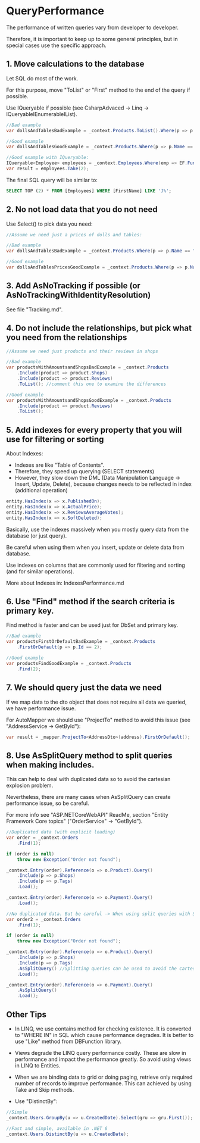 ﻿# QueryPerformance

The performance of written queries vary from developer to developer.

Therefore, it is important to keep up to some general principles, but in special cases use the specific approach.

## 1. Move calculations to the database

Let SQL do most of the work.

For this purpose, move "ToList" or "First" method to the end of the query if possible.

Use IQueryable if possible (see CsharpAdvaced -> Linq -> IQueryableIEnumerableIList).

```csharp
//Bad example
var dollsAndTablesBadExample = _context.Products.ToList().Where(p => p.Name == "Doll" || p.Name == "Table");

//Good example
var dollsAndTablesGoodExample = _context.Products.Where(p => p.Name == "Doll" || p.Name == "Table").ToList();

//Good example with IQueryable:
IQueryable<Employee> employees = _context.Employees.Where(emp => EF.Functions.Like(emp.FirstName, "J%"));
var result = employees.Take(2);
```

The final SQL query will be similar to:
```sql
SELECT TOP (2) * FROM [Employees] WHERE [FirstName] LIKE 'J%';
```

## 2. No not load data that you do not need

Use Select() to pick data you need:

```csharp
//Assume we need just a prices of dolls and tables:

//Bad example
var dollsAndTablesBadExample = _context.Products.Where(p => p.Name == "Doll" || p.Name == "Table").ToList();

//Good example
var dollsAndTablesPricesGoodExample = _context.Products.Where(p => p.Name == "Doll" || p.Name == "Table").Select(p => p.Price).ToList();
```

## 3. Add AsNoTracking if possible (or AsNoTrackingWithIdentityResolution)

See file "Tracking.md".

## 4. Do not include the relationships, but pick what you need from the relationships

```csharp
//Assume we need just products and their reviews in shops

//Bad example
var productsWithAmountsandShopsBadExample = _context.Products
    .Include(product => product.Shops)
    .Include(product => product.Reviews)
    .ToList(); //comment this one to examine the differences

//Good example
var productsWithAmountsandShopsGoodExample = _context.Products
    .Include(product => product.Reviews)
    .ToList();
```

## 5. Add indexes for every property that you will use for filtering or sorting

About Indexes:

- Indexes are like "Table of Contents".
- Therefore, they speed up querying (SELECT statements)
- However, they slow down the DML (Data Manipulation Language -> Insert, Update, Delete), because changes needs to be reflected in index (additional operation)

```csharp
entity.HasIndex(x => x.PublishedOn);
entity.HasIndex(x => x.ActualPrice);
entity.HasIndex(x => x.ReviewsAverageVotes);
entity.HasIndex(x => x.SoftDeleted);
```

Basically, use the indexes massively when you mostly query data from the database (or just query).

Be careful when using them when you insert, update or delete data from database.

Use indexes on columns that are commonly used for filtering and sorting (and for similar operations).

More about Indexes in: IndexesPerformance.md

## 6. Use "Find" method if the search criteria is primary key. 

Find method is faster and can be used just for DbSet<Type> and primary key.

```csharp
//Bad example
var productsFirstOrDefaultBadExample = _context.Products
    .FirstOrDefault(p => p.Id == 2); 

//Good example
var productsFindGoodExample = _context.Products
    .Find(2);
```

## 7. We should query just the data we need

If we map data to the dto object that does not require all data we queried, we have performance issue.

For AutoMapper we should use "ProjectTo" method to avoid this issue (see "AddressService -> GetById"):

```csharp
var result = _mapper.ProjectTo<AddressDto>(address).FirstOrDefault(); 
```

## 8. Use AsSplitQuery method to split queries when making includes. 

This can help to deal with duplicated data so to avoid the cartesian explosion problem.

Nevertheless, there are many cases when AsSplitQuery can create performance issue, so be careful.

For more info see "ASP.NETCoreWebAPI" ReadMe, section "Entity Framework Core topics" ("OrderService" -> "GetById").

```csharp
//Duplicated data (with explicit loading)
var order = _context.Orders
    .Find(1);

if (order is null)
    throw new Exception("Order not found");

_context.Entry(order).Reference(o => o.Product).Query()
    .Include(p => p.Shops)
    .Include(p => p.Tags)
    .Load();

_context.Entry(order).Reference(o => o.Payment).Query()
    .Load();

//No duplicated data. But be careful -> When using split queries with Skip/Take, pay special attention to making your query ordering fully unique; not doing so could cause incorrect data to be returned
var order2 = _context.Orders
    .Find(1);

if (order is null)
    throw new Exception("Order not found");

_context.Entry(order).Reference(o => o.Product).Query()
    .Include(p => p.Shops)
    .Include(p => p.Tags)
    .AsSplitQuery() //Splitting queries can be used to avoid the cartesian explosion problem
    .Load();

_context.Entry(order).Reference(o => o.Payment).Query()
    .AsSplitQuery()
    .Load();
```

## Other Tips

- In LINQ, we use contains method for checking existence. It is converted to "WHERE IN" in SQL which cause performance degrades. It is better to use "Like" method from DBFunction library.
- Views degrade the LINQ query performance costly. These are slow in performance and impact the performance greatly. So avoid using views in LINQ to Entities.
- When we are binding data to grid or doing paging, retrieve only required number of records to improve performance. This can achieved by using Take and Skip methods.

- Use "DistinctBy":

```csharp
//Simple
_context.Users.GroupBy(u => u.CreatedDate).Select(gru => gru.First());

//Fast and simple, available in .NET 6
_context.Users.DistinctBy(u => u.CreatedDate);
```